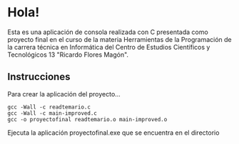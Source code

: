 
# Hola!

Esta es una aplicación de consola realizada con C presentada como proyecto final 
en el curso de la materia Herramientas de la Programación de la carrera técnica en 
Informática del Centro de Estudios Científicos y Tecnológicos 13 "Ricardo Flores Magón".

## Instrucciones

Para crear la aplicación del proyecto...

```
gcc -Wall -c readtemario.c
gcc -Wall -c main-improved.c
gcc -o proyectofinal readtemario.o main-improved.o
```

Ejecuta la aplicación proyectofinal.exe que se encuentra en el directorio